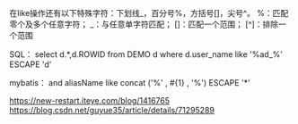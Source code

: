 在like操作还有以下特殊字符：下划线_，百分号%，方括号[]，尖号^。
%：匹配零个及多个任意字符； _：与任意单字符匹配； []：匹配一个范围； [^]：排除一个范围


SQL：
select d.*,d.ROWID from DEMO d where d.user_name like '%ad_%' ESCAPE   'd' 


mybatis：
and  aliasName like concat ('%' , #{1} , '%') ESCAPE '*'



https://new-restart.iteye.com/blog/1416765
https://blog.csdn.net/guyue35/article/details/71295289



